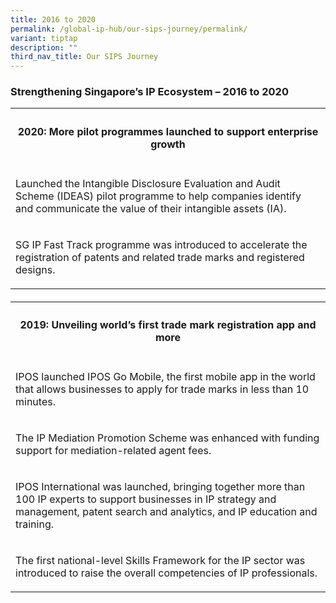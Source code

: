 ```yaml
---
title: 2016 to 2020
permalink: /global-ip-hub/our-sips-journey/permalink/
variant: tiptap
description: ""
third_nav_title: Our SIPS Journey
---
```

<h3>Strengthening Singapore’s IP Ecosystem – 2016 to 2020</h3>
<p></p>
<table>
<tbody>
<tr>
<th rowspan="1" colspan="1">
<h4>2020: More pilot programmes launched to support enterprise growth</h4>
</th>
</tr>
<tr>
<td rowspan="1" colspan="1">
<p>Launched the Intangible Disclosure Evaluation and Audit Scheme (IDEAS)
pilot programme to help companies identify and communicate the value of
their intangible assets (IA).</p>
</td>
</tr>
<tr>
<td rowspan="1" colspan="1">
<p>SG IP Fast Track programme was introduced to accelerate the registration
of patents and related trade marks and registered designs.</p>
</td>
</tr>
</tbody>
</table>
<h4></h4>
<table>
<tbody>
<tr>
<th rowspan="1" colspan="1">
<h4>2019: Unveiling world’s first trade mark registration app and more</h4>
</th>
</tr>
<tr>
<td rowspan="1" colspan="1">
<p>IPOS launched IPOS Go Mobile, the first mobile app in the world that allows
businesses to apply for trade marks in less than 10 minutes.</p>
</td>
</tr>
<tr>
<td rowspan="1" colspan="1">
<p>The IP Mediation Promotion Scheme was enhanced with funding support for
mediation-related agent fees.</p>
</td>
</tr>
<tr>
<td rowspan="1" colspan="1">
<p>IPOS International was launched, bringing together more than 100 IP experts
to support businesses in IP strategy and management, patent search and
analytics, and IP education and training.</p>
</td>
</tr>
<tr>
<td rowspan="1" colspan="1">
<p>The first national-level Skills Framework for the IP sector was introduced
to raise the overall competencies of IP professionals.</p>
</td>
</tr>
</tbody>
</table>
<p></p>